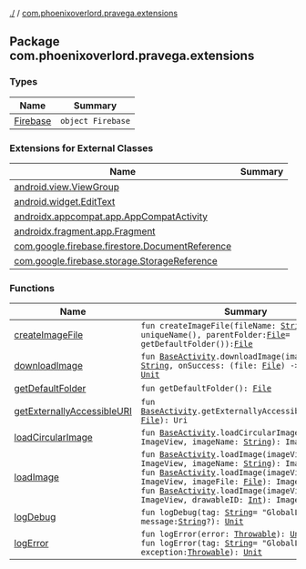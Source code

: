 [./](../index.md) / [com.phoenixoverlord.pravega.extensions](./index.md)

## Package com.phoenixoverlord.pravega.extensions

### Types

| Name | Summary |
|---|---|
| [Firebase](-firebase/index.md) | `object Firebase` |

### Extensions for External Classes

| Name | Summary |
|---|---|
| [android.view.ViewGroup](android.view.-view-group/index.md) |  |
| [android.widget.EditText](android.widget.-edit-text/index.md) |  |
| [androidx.appcompat.app.AppCompatActivity](androidx.appcompat.app.-app-compat-activity/index.md) |  |
| [androidx.fragment.app.Fragment](androidx.fragment.app.-fragment/index.md) |  |
| [com.google.firebase.firestore.DocumentReference](com.google.firebase.firestore.-document-reference/index.md) |  |
| [com.google.firebase.storage.StorageReference](com.google.firebase.storage.-storage-reference/index.md) |  |

### Functions

| Name | Summary |
|---|---|
| [createImageFile](create-image-file.md) | `fun createImageFile(fileName: `[`String`](https://kotlinlang.org/api/latest/jvm/stdlib/kotlin/-string/index.html)` = uniqueName(), parentFolder: `[`File`](https://docs.oracle.com/javase/6/docs/api/java/io/File.html)` = getDefaultFolder()): `[`File`](https://docs.oracle.com/javase/6/docs/api/java/io/File.html) |
| [downloadImage](download-image.md) | `fun `[`BaseActivity`](../com.phoenixoverlord.pravega.base/-base-activity/index.md)`.downloadImage(imageName: `[`String`](https://kotlinlang.org/api/latest/jvm/stdlib/kotlin/-string/index.html)`, onSuccess: (file: `[`File`](https://docs.oracle.com/javase/6/docs/api/java/io/File.html)`) -> `[`Unit`](https://kotlinlang.org/api/latest/jvm/stdlib/kotlin/-unit/index.html)`): `[`Unit`](https://kotlinlang.org/api/latest/jvm/stdlib/kotlin/-unit/index.html) |
| [getDefaultFolder](get-default-folder.md) | `fun getDefaultFolder(): `[`File`](https://docs.oracle.com/javase/6/docs/api/java/io/File.html) |
| [getExternallyAccessibleURI](get-externally-accessible-u-r-i.md) | `fun `[`BaseActivity`](../com.phoenixoverlord.pravega.base/-base-activity/index.md)`.getExternallyAccessibleURI(file: `[`File`](https://docs.oracle.com/javase/6/docs/api/java/io/File.html)`): Uri` |
| [loadCircularImage](load-circular-image.md) | `fun `[`BaseActivity`](../com.phoenixoverlord.pravega.base/-base-activity/index.md)`.loadCircularImage(imageView: ImageView, imageName: `[`String`](https://kotlinlang.org/api/latest/jvm/stdlib/kotlin/-string/index.html)`): ImageView` |
| [loadImage](load-image.md) | `fun `[`BaseActivity`](../com.phoenixoverlord.pravega.base/-base-activity/index.md)`.loadImage(imageView: ImageView, imageName: `[`String`](https://kotlinlang.org/api/latest/jvm/stdlib/kotlin/-string/index.html)`): ImageView`<br>`fun `[`BaseActivity`](../com.phoenixoverlord.pravega.base/-base-activity/index.md)`.loadImage(imageView: ImageView, imageFile: `[`File`](https://docs.oracle.com/javase/6/docs/api/java/io/File.html)`): ImageView`<br>`fun `[`BaseActivity`](../com.phoenixoverlord.pravega.base/-base-activity/index.md)`.loadImage(imageView: ImageView, drawableID: `[`Int`](https://kotlinlang.org/api/latest/jvm/stdlib/kotlin/-int/index.html)`): ImageView` |
| [logDebug](log-debug.md) | `fun logDebug(tag: `[`String`](https://kotlinlang.org/api/latest/jvm/stdlib/kotlin/-string/index.html)` = "GlobalLog", message: `[`String`](https://kotlinlang.org/api/latest/jvm/stdlib/kotlin/-string/index.html)`?): `[`Unit`](https://kotlinlang.org/api/latest/jvm/stdlib/kotlin/-unit/index.html) |
| [logError](log-error.md) | `fun logError(error: `[`Throwable`](https://kotlinlang.org/api/latest/jvm/stdlib/kotlin/-throwable/index.html)`): `[`Unit`](https://kotlinlang.org/api/latest/jvm/stdlib/kotlin/-unit/index.html)<br>`fun logError(tag: `[`String`](https://kotlinlang.org/api/latest/jvm/stdlib/kotlin/-string/index.html)` = "GlobalLog", exception: `[`Throwable`](https://kotlinlang.org/api/latest/jvm/stdlib/kotlin/-throwable/index.html)`): `[`Unit`](https://kotlinlang.org/api/latest/jvm/stdlib/kotlin/-unit/index.html) |
